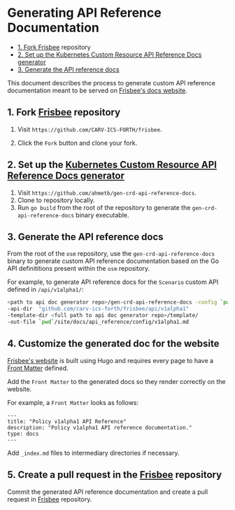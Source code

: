 # Generating API Reference Documentation

<!-- toc -->

- [1. Fork <a href="https://github.com/CARV-ICS-FORTH/frisbee">Frisbee</a> repository](#1-fork-frisbee-repository)
- [2. Set up the <a href="https://github.com/ahmetb/gen-crd-api-reference-docs">Kubernetes Custom Resource API Reference Docs generator</a>](#2-set-up-the-kubernetes-custom-resource-api-reference-docs-generator)
- [3. Generate the API reference docs](#3-generate-the-api-reference-docs)

<!-- /toc -->

This document describes the process to generate custom API reference documentation meant to be served on [Frisbee's docs website](https://docs.frisbee.dev/).

## 1. Fork [Frisbee](https://github.com/CARV-ICS-FORTH/frisbee) repository

1. Visit `https://github.com/CARV-ICS-FORTH/frisbee`.

1. Click the `Fork` button and clone your fork.

   

## 2. Set up the [Kubernetes Custom Resource API Reference Docs generator](https://github.com/ahmetb/gen-crd-api-reference-docs)

1. Visit `https://github.com/ahmetb/gen-crd-api-reference-docs`.
1. Clone to repository locally.
1. Run `go build` from the root of the repository to generate the `gen-crd-api-reference-docs` binary executable.



## 3. Generate the API reference docs

From the root of the `osm` repository, use the `gen-crd-api-reference-docs` binary to generate custom API reference documentation based on the Go API definititions present within the `osm` repository.

For example, to generate API reference docs for the `Scenario` custom API defined in `/api/v1alpha1/`:
```bash
<path to api doc generator repo>/gen-crd-api-reference-docs -config `pwd`/docs/api_reference/config.json    \
-api-dir  "github.com/carv-ics-forth/frisbee/api/v1alpha1"              \
-template-dir <full path to api doc generator repo>/template/           \
-out-file `pwd`/site/docs/api_reference/config/v1alpha1.md
```



 ## 4. Customize the generated doc for the website

[Frisbee's website](https://frisbee.dev/) is built using Hugo and requires every page to have a [Front Matter](https://gohugo.io/content-management/front-matter/)  defined.

Add the `Front Matter` to the generated docs so they render correctly on the website.

For example, a `Front Matter` looks as follows:
```
---
title: "Policy v1alpha1 API Reference"
description: "Policy v1alpha1 API reference documentation."
type: docs
---
```

Add `_index.md` files to intermediary directories if necessary.



## 5. Create a pull request in the [Frisbee](https://github.com/CARV-ICS-FORTH/frisbee) repository

Commit the generated API reference documentation and create a pull request in [Frisbee](https://github.com/CARV-ICS-FORTH/frisbee) repository.
